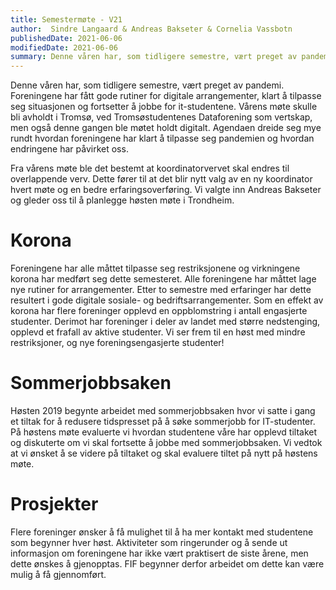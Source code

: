 ```yaml
---
title: Semestermøte - V21
author:  Sindre Langaard & Andreas Bakseter & Cornelia Vassbotn
publishedDate: 2021-06-06
modifiedDate: 2021-06-06
summary: Denne våren har, som tidligere semestre, vært preget av pandemi. Foreningene har fått gode rutiner for digitale arrangementer,  klart å tilpasse seg situasjonen og fortsetter å jobbe for it-studentene. Vårens møte skulle bli avholdt i Tromsø, ved Tromsøstudentenes Dataforening som vertskap, men også denne gangen ble møtet holdt digitalt. Agendaen dreide seg mye rundt hvordan foreningene har klart å tilpasse seg pandemien og hvordan endringene har påvirket oss. 
---
```


Denne våren har, som tidligere semestre, vært preget av pandemi. Foreningene har fått gode rutiner for digitale arrangementer,  klart å tilpasse seg situasjonen og fortsetter å jobbe for it-studentene. Vårens møte skulle bli avholdt i Tromsø, ved Tromsøstudentenes Dataforening som vertskap, men også denne gangen ble møtet holdt digitalt. Agendaen dreide seg mye rundt hvordan foreningene har klart å tilpasse seg pandemien og hvordan endringene har påvirket oss. 

Fra vårens møte ble det bestemt at koordinatorvervet skal endres til overlappende verv. Dette fører til at det blir nytt valg av en ny koordinator hvert møte og en bedre erfaringsoverføring. Vi valgte inn Andreas Bakseter og gleder oss til å planlegge høsten møte i Trondheim. 

# Korona

Foreningene har alle måttet tilpasse seg restriksjonene og virkningene korona har medført seg dette semesteret. Alle foreningene har måttet lage nye rutiner for arrangementer. Etter to semestre med erfaringer har dette resultert i gode digitale sosiale- og bedriftsarrangementer. Som en effekt av korona har flere foreninger opplevd en oppblomstring i antall engasjerte studenter. Derimot har foreninger i deler av landet med større nedstenging, opplevd et frafall av aktive studenter. Vi ser frem til en høst med mindre restriksjoner, og nye foreningsengasjerte studenter!

# Sommerjobbsaken

Høsten 2019 begynte arbeidet med sommerjobbsaken hvor vi satte i gang et tiltak for å redusere tidspresset på å søke sommerjobb for IT-studenter. På høstens møte evaluerte vi hvordan studentene våre har opplevd tiltaket og diskuterte om vi skal fortsette å jobbe med sommerjobbsaken. Vi vedtok at vi ønsket å se videre på tiltaket og skal evaluere tiltet på nytt på høstens møte.

# Prosjekter

Flere foreninger ønsker å få mulighet til å ha mer kontakt med studentene som begynner hver høst. Aktiviteter som ringerunder og å sende ut informasjon om foreningene har ikke vært praktisert de siste årene, men dette ønskes å gjenopptas. FIF begynner derfor arbeidet om dette kan være mulig å få gjennomført.
